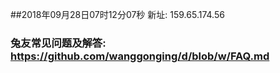 ##2018年09月28日07时12分07秒 新址: 159.65.174.56
### 兔友常见问题及解答: https://github.com/wanggonging/d/blob/w/FAQ.md
